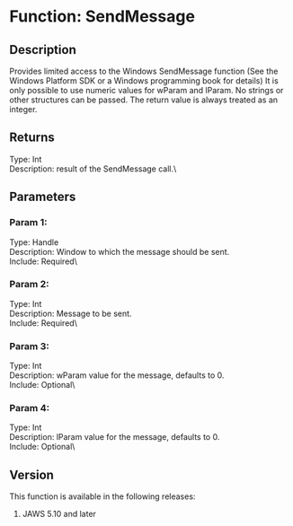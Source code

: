 # Function: SendMessage

## Description

Provides limited access to the Windows SendMessage function (See the
Windows Platform SDK or a Windows programming book for details) It is
only possible to use numeric values for wParam and lParam. No strings or
other structures can be passed. The return value is always treated as an
integer.

## Returns

Type: Int\
Description: result of the SendMessage call.\

## Parameters

### Param 1:

Type: Handle\
Description: Window to which the message should be sent.\
Include: Required\

### Param 2:

Type: Int\
Description: Message to be sent.\
Include: Required\

### Param 3:

Type: Int\
Description: wParam value for the message, defaults to 0.\
Include: Optional\

### Param 4:

Type: Int\
Description: lParam value for the message, defaults to 0.\
Include: Optional\

## Version

This function is available in the following releases:

1.  JAWS 5.10 and later
